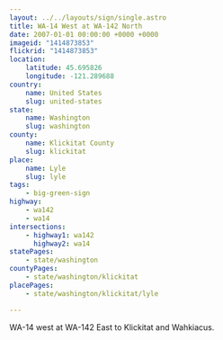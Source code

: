 ```yaml
---
layout: ../../layouts/sign/single.astro
title: WA-14 West at WA-142 North
date: 2007-01-01 00:00:00 +0000 +0000
imageid: "1414873853"
flickrid: "1414873853"
location:
    latitude: 45.695826
    longitude: -121.289688
country:
    name: United States
    slug: united-states
state:
    name: Washington
    slug: washington
county:
    name: Klickitat County
    slug: klickitat
place:
    name: Lyle
    slug: lyle
tags:
    - big-green-sign
highway:
    - wa142
    - wa14
intersections:
    - highway1: wa142
      highway2: wa14
statePages:
    - state/washington
countyPages:
    - state/washington/klickitat
placePages:
    - state/washington/klickitat/lyle

---
```

WA-14 west at WA-142 East to Klickitat and Wahkiacus.